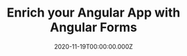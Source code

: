 ---
title: Enrich your Angular App with Angular Forms
link: https://ng-poland.pl/
date: 2020-11-19T00:00:00.000Z
image: speaking.jpg
event: Ng Poland
tags: [Angular,Forms]
category: talks
---
